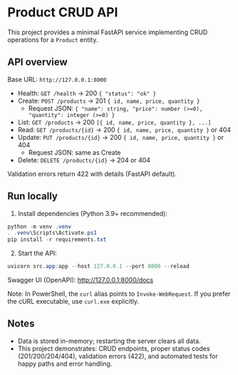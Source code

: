 # Product CRUD API 

This project provides a minimal FastAPI service implementing CRUD operations for a `Product` entity.

## API overview

Base URL: `http://127.0.0.1:8000`

- Health: `GET /health` → 200 `{ "status": "ok" }`
- Create: `POST /products` → 201 `{ id, name, price, quantity }`
  - Request JSON: `{ "name": string, "price": number (>=0), "quantity": integer (>=0) }`
- List: `GET /products` → 200 `[{ id, name, price, quantity }, ...]`
- Read: `GET /products/{id}` → 200 `{ id, name, price, quantity }` or 404
- Update: `PUT /products/{id}` → 200 `{ id, name, price, quantity }` or 404
  - Request JSON: same as Create
- Delete: `DELETE /products/{id}` → 204 or 404

Validation errors return 422 with details (FastAPI default).

## Run locally

1. Install dependencies (Python 3.9+ recommended):

```powershell
python -m venv .venv
. .venv\Scripts\Activate.ps1
pip install -r requirements.txt
```

2. Start the API:

```powershell
uvicorn src.app:app --host 127.0.0.1 --port 8000 --reload
```

Swagger UI (OpenAPI): http://127.0.0.1:8000/docs



Note: In PowerShell, the `curl` alias points to `Invoke-WebRequest`. If you prefer the cURL executable, use `curl.exe` explicitly.

## Notes

- Data is stored in-memory; restarting the server clears all data.
- This project demonstrates: CRUD endpoints, proper status codes (201/200/204/404), validation errors (422), and automated tests for happy paths and error handling.

